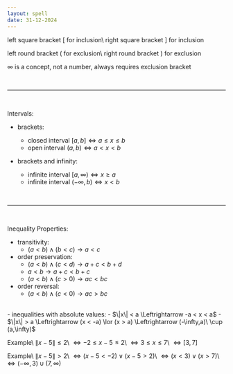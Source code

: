 ```yaml
---
layout: spell
date: 31-12-2024
---
```


left square bracket $[$ for inclusion\\
right square bracket $]$ for inclusion

left round bracket $($ for exclusion\\
right round bracket $)$ for exclusion

$\infty$ is a concept, not a number, always requires exclusion bracket

<br>

---

<br>

Intervals:
- brackets:
  - closed interval $[a,b] \Leftrightarrow a \le x \le b$
  - open interval $(a,b) \Leftrightarrow a < x < b$

- brackets and infinity:
  - infinite interval $[a,\infty) \Leftrightarrow x \ge a$
  - infinite interval $(-\infty,b) \Leftrightarrow x < b$

<br>

---

<br>

Inequality Properties:
- transitivity:
  - $(a < b) \land (b < c) \rightarrow a < c$
- order preservation:
  - $(a < b) \land (c < d) \rightarrow a + c < b + d$
  - $a < b \rightarrow a + c < b + c$
  - $(a < b) \land (c > 0) \rightarrow ac < bc$
- order reversal:
  - $(a < b) \land (c < 0) \rightarrow ac > bc$

<br>
- inequalities with absolute values:
  - $\|x\| < a \Leftrightarrow -a < x < a$
  - $\|x\| > a \Leftrightarrow (x < -a) \lor (x > a) \Leftrightarrow (-\infty,a)\ \cup (a,\infty)$

Example\\
$\|x - 5\| \le 2$\\
$\Leftrightarrow -2 \le x-5 \le 2$\\
$\Leftrightarrow 3 \le x \le 7$\\
$\Leftrightarrow [3,7]$

Example\\
$\|x - 5\| > 2$\\
$\Leftrightarrow (x-5 < -2) \lor (x-5 > 2)$\\
$\Leftrightarrow (x < 3) \lor (x > 7)$\\
$\Leftrightarrow (-\infty,3) \cup (7,\infty)$